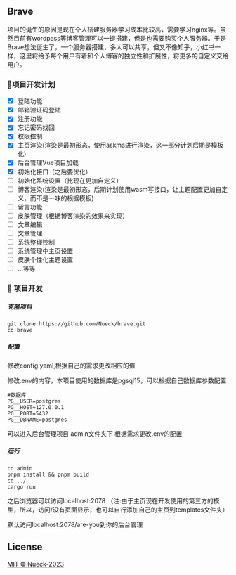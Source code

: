 ## Brave

项目的诞生的原因是现在个人搭建服务器学习成本比较高，需要学习nginx等。虽然目前有wordpass等博客管理可以一键搭建，但是也需要购买个人服务器。于是Brave想法诞生了，一个服务器搭建，多人可以共享，但又不像知乎，小红书一样，这里将给予每个用户有着和个人博客的独立性和扩展性，将更多的自定义交给用户。

### 🥶项目开发计划

- [x] 登陆功能
- [x] 邮箱验证码登陆
- [x] 注册功能
- [x] 忘记密码找回
- [x] 权限控制
- [x] 主页渲染(渲染是最初形态，使用askma进行渲染，这一部分计划后期是模板化)
- [x] 后台管理Vue项目加载
- [x] 初始化接口（之后要优化）
- [ ] 初始化系统设置（比现在更加自定义）
- [ ] 博客渲染(渲染是最初形态，后期计划使用wasm写接口，让主题配置更加自定义，而不是一味的根据模板)
- [ ] 留言功能
- [ ] 皮肤管理（根据博客渲染的效果来实现）
- [ ] 文章编辑
- [ ] 文章管理
- [ ] 系统整理控制
- [ ] 系统管理中主页设置
- [ ] 皮肤个性化主题设置
- [ ] ...等等

### 🤖 项目开发

##### 克隆项目

```shell
git clone https://github.com/Nueck/brave.git
cd brave
```

##### 配置

修改config.yaml,根据自己的需求更改相应的值

修改.env的内容，本项目使用的数据库是pgsql15，可以根据自己数据库参数配置

```env
#数据库
PG__USER=postgres
PG__HOST=127.0.0.1
PG__PORT=5432
PG__DBNAME=postgres
```

可以进入后台管理项目 admin文件夹下 根据需求更改.env的配置

##### 运行

```
cd admin
pnpm install && pnpm build
cd ../
cargo run 
```

之后浏览器可以访问localhost:2078 （注:由于主页现在开发使用的第三方的模型，所以，访问/没有页面显示，也可以自行添加自己的主页到templates文件夹）

默认访问localhost:2078/are-you到你的后台管理

## License

[MIT © Nueck-2023](https://github.com/Nueck/brave/blob/main/LICENSE)



